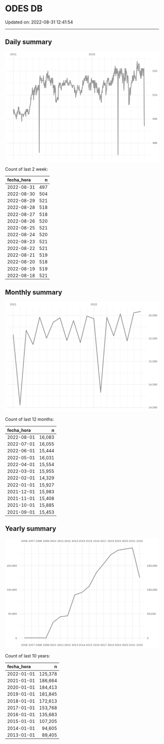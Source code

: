 
# ODES DB

Updated on: 2022-08-31 12:41:54

-----

## Daily summary

![](figures/unnamed-chunk-2-1.png)<!-- -->

Count of last 2 week:

| fecha\_hora |   n |
| :---------- | --: |
| 2022-08-31  | 497 |
| 2022-08-30  | 504 |
| 2022-08-29  | 521 |
| 2022-08-28  | 518 |
| 2022-08-27  | 518 |
| 2022-08-26  | 520 |
| 2022-08-25  | 521 |
| 2022-08-24  | 520 |
| 2022-08-23  | 521 |
| 2022-08-22  | 521 |
| 2022-08-21  | 519 |
| 2022-08-20  | 518 |
| 2022-08-19  | 519 |
| 2022-08-18  | 521 |

## Monthly summary

![](figures/unnamed-chunk-4-1.png)<!-- -->

Count of last 12 months:

| fecha\_hora |      n |
| :---------- | -----: |
| 2022-08-01  | 16,083 |
| 2022-07-01  | 16,055 |
| 2022-06-01  | 15,444 |
| 2022-05-01  | 16,031 |
| 2022-04-01  | 15,554 |
| 2022-03-01  | 15,955 |
| 2022-02-01  | 14,329 |
| 2022-01-01  | 15,927 |
| 2021-12-01  | 15,983 |
| 2021-11-01  | 15,408 |
| 2021-10-01  | 15,885 |
| 2021-09-01  | 15,453 |

## Yearly summary

![](figures/unnamed-chunk-6-1.png)<!-- -->

Count of last 10 years:

| fecha\_hora |       n |
| :---------- | ------: |
| 2022-01-01  | 125,378 |
| 2021-01-01  | 186,664 |
| 2020-01-01  | 184,413 |
| 2019-01-01  | 181,845 |
| 2018-01-01  | 172,613 |
| 2017-01-01  | 153,768 |
| 2016-01-01  | 135,683 |
| 2015-01-01  | 107,205 |
| 2014-01-01  |  94,605 |
| 2013-01-01  |  89,405 |
